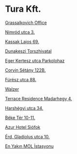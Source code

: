 <html>
<body>

<h1>Tura Kft. 
<br>
 </h1>

<p><a href="http://maps.google.com/?q=1239 Budapest, Grassalkovich út 255. K10. 1. ép.">Grassalkovich Office</a></p>
<p><a href="http://maps.google.com/?q=1031 Budapest, Nimród utca 3.">Nimród utca 3.</a></p>
<p><a href="http://maps.google.com/?q=1134 Budapest, Kassak Lajos 69.">Kassak Lajos 69.</a></p>
<p><a href="http://maps.google.com/?q=2120 Dunakeszi, Verseny utca 33.">Dunakeszi Torszhivatal</a></p>
<p><a href="http://maps.google.com/?q=3300 Eger, hrsz.:6447/4">Eger Kertesz utca Parkolohaz</a></p>
<p><a href="http://maps.google.com/?q=1082 Budapest, Futó u. 43-45">Corvin Sétány 122B.</a></p>
<p><a href="http://maps.google.com/?q=1147 Budapest, Fúrész utca 88.">Fúrész utca 88.</a></p>
<p><a href="http://maps.google.com/?q=1117 Budapest, Budafoki ut 215.">Walzer</a></p>
<p><a href="http://maps.google.com/?q=XI. Budapest, Medvetalp utca 7.">Terrace Residence Madarhegy 4.</a></p>
<p><a href="http://maps.google.com/?q=1021 Budapest, Harshégyi utca 34.">Harshégyi utca 34.</a></p>
<p><a href="http://maps.google.com/?q=1132 Budapest, Béke Tér 10-11.">Béke Tér 10-11.</a></p>
<p><a href="http://maps.google.com/?q=8600 Siófok, Erkel Ferenc 2/c.">Azur Hotel Siófok</a></p>
<p><a href="http://maps.google.com/?q=2030 Érd, Gladiolus utca 10.">Érd, Gladiolus utca 10.</a></p>

<p><a href="http://maps.google.com/?q=MOL Gas station">En Yakın MOL İstasyonu</a></p>



</body>
</html>
